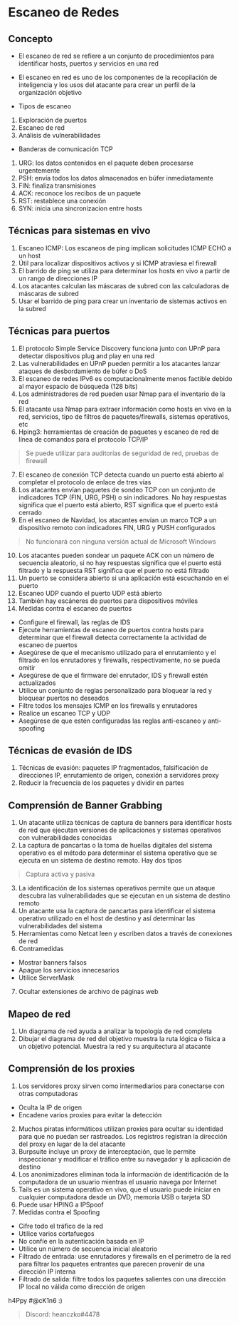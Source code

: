 # Escaneo de Redes

## Concepto

* El escaneo de red se refiere a un conjunto de procedimientos para identificar hosts, puertos y servicios en una red
* El escaneo en red es uno de los componentes de la recopilación de inteligencia y los usos del atacante para crear un perfil de la organización objetivo

* Tipos de escaneo
1. Exploración de puertos
2. Escaneo de red
3. Análisis de vulnerabilidades
* Banderas de comunicación TCP
1. URG: los datos contenidos en el paquete deben procesarse urgentemente
2. PSH: envía todos los datos almacenados en búfer inmediatamente
3. FIN: finaliza transmisiones
4. ACK: reconoce los recibos de un paquete
5. RST: restablece una conexión
6. SYN: inicia una sincronizacion entre hosts

## Técnicas para sistemas en vivo

1. Escaneo ICMP: Los escaneos de ping implican solicitudes ICMP ECHO a un host
2. Útil para localizar dispositivos activos y si ICMP atraviesa el firewall
3. El barrido de ping se utiliza para determinar los hosts en vivo a partir de un rango de direcciones IP
4. Los atacantes calculan las máscaras de subred con las calculadoras de máscaras de subred
5. Usar el barrido de ping para crear un inventario de sistemas activos en la subred

## Técnicas para puertos

1. El protocolo Simple Service Discovery funciona junto con UPnP para detectar dispositivos plug and play en una red
2. Las vulnerabilidades en UPnP pueden permitir a los atacantes lanzar ataques de desbordamiento de búfer o DoS
3. El escaneo de redes IPv6 es computacionalmente menos factible debido al mayor espacio de búsqueda (128 bits)
4. Los administradores de red pueden usar Nmap para el inventario de la red
5. El atacante usa Nmap para extraer información como hosts en vivo en la red, servicios, tipo de filtros de paquetes/firewalls, sistemas operativos, etc
6. Hping3: herramientas de creación de paquetes y escaneo de red de línea de comandos para el protocolo TCP/IP
> Se puede utilizar para auditorías de seguridad de red, pruebas de firewall
7. El escaneo de conexión TCP detecta cuando un puerto está abierto al completar el protocolo de enlace de tres vías
8. Los atacantes envían paquetes de sondeo TCP con un conjunto de indicadores TCP (FIN, URG, PSH) o sin indicadores. No hay respuestas significa que el puerto está abierto, RST significa que el puerto está cerrado
9. En el escaneo de Navidad, los atacantes envían un marco TCP a un dispositivo remoto con indicadores FIN, URG y PUSH configurados
> No funcionará con ninguna versión actual de Microsoft Windows
10. Los atacantes pueden sondear un paquete ACK con un número de secuencia aleatorio, si no hay respuestas significa que el puerto está filtrado y la respuesta RST significa que el puerto no está filtrado
11. Un puerto se considera abierto si una aplicación está escuchando en el puerto
12. Escaneo UDP cuando el puerto UDP está abierto
13. También hay escáneres de puertos para dispositivos móviles
14. Medidas contra el escaneo de puertos
- Configure el firewall, las reglas de IDS
- Ejecute herramientas de escaneo de puertos contra hosts para determinar que el firewall detecta correctamente la actividad de escaneo de puertos
- Asegúrese de que el mecanismo utilizado para el enrutamiento y el filtrado en los enrutadores y firewalls, respectivamente, no se pueda omitir
- Asegúrese de que el firmware del enrutador, IDS y firewall estén actualizados
- Utilice un conjunto de reglas personalizado para bloquear la red y bloquear puertos no deseados
- Filtre todos los mensajes ICMP en los firewalls y enrutadores
- Realice un escaneo TCP y UDP
- Asegúrese de que estén configuradas las reglas anti-escaneo y anti-spoofing
    
## Técnicas de evasión de IDS

1. Técnicas de evasión: paquetes IP fragmentados, falsificación de direcciones IP, enrutamiento de origen, conexión a servidores proxy
2. Reducir la frecuencia de los paquetes y dividir en partes

## Comprensión de Banner Grabbing

1. Un atacante utiliza técnicas de captura de banners para identificar hosts de red que ejecutan versiones de aplicaciones y sistemas operativos con vulnerabilidades conocidas
2. La captura de pancartas o la toma de huellas digitales del sistema operativo es el método para determinar el sistema operativo que se ejecuta en un sistema de destino remoto. Hay dos tipos
 > Captura activa y pasiva
3. La identificación de los sistemas operativos permite que un ataque descubra las vulnerabilidades que se ejecutan en un sistema de destino remoto
4. Un atacante usa la captura de pancartas para identificar el sistema operativo utilizado en el host de destino y así determinar las vulnerabilidades del sistema
5. Herramientas como Netcat leen y escriben datos a través de conexiones de red
6. Contramedidas
- Mostrar banners falsos
- Apague los servicios innecesarios
- Utilice ServerMask
7. Ocultar extensiones de archivo de páginas web

## Mapeo de red

1. Un diagrama de red ayuda a analizar la topología de red completa
2. Dibujar el diagrama de red del objetivo muestra la ruta lógica o física a un objetivo potencial. Muestra la red y su arquitectura al atacante

## Comprensión de los proxies

1. Los servidores proxy sirven como intermediarios para conectarse con otras computadoras
- Oculta la IP de origen
- Encadene varios proxies para evitar la detección
2. Muchos piratas informáticos utilizan proxies para ocultar su identidad para que no puedan ser rastreados. Los registros registran la dirección del proxy en lugar de la del atacante
3. Burpsuite incluye un proxy de interceptación, que le permite inspeccionar y modificar el tráfico entre su navegador y la aplicación de destino
4. Los anonimizadores eliminan toda la información de identificación de la computadora de un usuario mientras el usuario navega por Internet
5. Tails es un sistema operativo en vivo, que el usuario puede iniciar en cualquier computadora desde un DVD, memoria USB o tarjeta SD
6. Puede usar HPING a IPSpoof
7. Medidas contra el Spoofing
- Cifre todo el tráfico de la red
- Utilice varios cortafuegos
- No confíe en la autenticación basada en IP
- Utilice un número de secuencia inicial aleatorio
- Filtrado de entrada: use enrutadores y firewalls en el perímetro de la red para filtrar los paquetes entrantes que parecen provenir de una dirección IP interna
- Filtrado de salida: filtre todos los paquetes salientes con una dirección IP local no válida como dirección de origen


h4Ppy #@cK1n6 :)
> Discord: heanczko#4478
